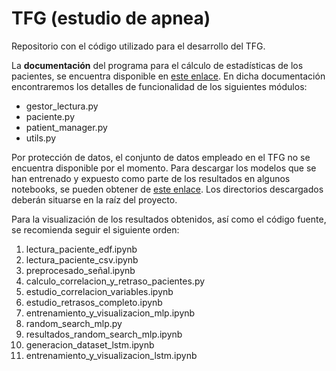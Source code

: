 # TFG (estudio de apnea)

Repositorio con el código utilizado para el desarrollo del TFG.

La **documentación** del programa para el cálculo de estadísticas de los pacientes, se encuentra disponible en [este enlace](https://andresmena99.github.io/TFG/). En dicha documentación encontraremos los detalles de funcionalidad de los siguientes módulos:

* gestor_lectura.py
* paciente.py
* patient_manager.py
* utils.py

Por protección de datos, el conjunto de datos empleado en el TFG no se encuentra disponible por el momento. Para descargar los modelos que se han entrenado y expuesto como parte de los resultados en algunos notebooks, se pueden obtener de [este enlace](https://drive.google.com/drive/folders/1_p3r5Xlm0UgG72LUH3eumQnSHfzjsuDF?usp=sharing). Los directorios descargados deberán situarse en la raíz del proyecto.

Para la visualización de los resultados obtenidos, así como el código fuente, se recomienda seguir el siguiente orden:

1. lectura_paciente_edf.ipynb
2. lectura_paciente_csv.ipynb
3. preprocesado_señal.ipynb
4. calculo_correlacion_y_retraso_pacientes.py
5. estudio_correlacion_variables.ipynb
6. estudio_retrasos_completo.ipynb
7. entrenamiento_y_visualizacion_mlp.ipynb
8. random_search_mlp.py
9. resultados_random_search_mlp.ipynb
10. generacion_dataset_lstm.ipynb
11. entrenamiento_y_visualizacion_lstm.ipynb
